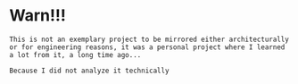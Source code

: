 # Warn!!!
    This is not an exemplary project to be mirrored either architecturally or for engineering reasons, it was a personal project where I learned a lot from it, a long time ago...

    Because I did not analyze it technically
